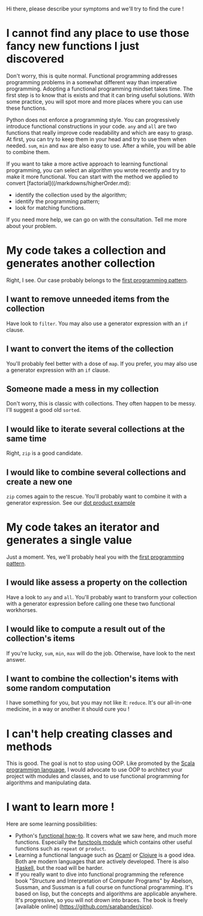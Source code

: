 Hi there, please describe your symptoms and we'll try to find the cure !

# I cannot find any place to use those fancy new functions I just discovered

Don't worry, this is quite normal. Functional programming addresses programming problems in a somewhat different way than imperative programming. Adopting a functional programming mindset takes time. The first step is to know that is exists and that it can bring useful solutions. With some practice, you will spot more and more places where you can use these functions.

Python does not enforce a programming style. You can progressively introduce functional constructions in your code. `any` and `all` are two functions that really improve code readability and which are easy to grasp. At first, you can try to keep them in your head and try to use them when needed. `sum`, `min` and `max` are also easy to use. After a while, you will be able to combine them.

If you want to take a more active approach to learning functional programming, you can select an algorithm you wrote recently and try to make it more functional. You can start with the method we applied to convert [factorial]((/markdowns/higherOrder.md):
 - identify the collection used by the algorithm;
 - identify the programming pattern;
 - look for matching functions.

If you need more help, we can go on with the consultation. Tell me more about your problem.   

# My code takes a collection and generates another collection

Right, I see. Our case probably belongs to the [first programming pattern](/markdowns/higherOrder.md).

## I want to remove unneeded items from the collection

Have look to `filter`. You may also use a generator expression with an `if` clause.  

## I want to convert the items of the collection

You'll probably feel better with a dose of `map`. If you prefer, you may also use a generator expression with an `if` clause.

## Someone made a mess in my collection

Don't worry, this is classic with collections. They often happen to be messy. I'll suggest a good old `sorted`.

## I would like to iterate several collections at the same time

Right, `zip` is a good candidate.

## I would like to combine several collections and create a new one

`zip` comes again to the rescue. You'll probably want to combine it with a generator expression. See our [dot product example](/markdowns/collections.md#dotProduct)

# My code takes an iterator and generates a single value

Just a moment. Yes, we'll probably heal you with the [first programming pattern](/markdowns/higherOrder.md#secondPattern).

## I would like assess a property on the collection

Have a look to `any` and `all`. You'll probably want to transform your collection with a generator expression before calling one these two functional workhorses.  

## I would like to compute a result out of the collection's items

If you're lucky, `sum`, `min`, `max` will do the job. Otherwise, have look to the next answer.

## I want to combine the collection's items with some random computation

I have something for you, but you may not like it: `reduce`. It's our all-in-one medicine, in a way or another it should cure you !

# I can't help creating classes and methods

This is good. The goal is not to stop using OOP. Like promoted by the [Scala programmign language](http://scala-lang.org/), I would advocate to use OOP to architect your project with modules and classes, and to use functional programming for algorithms and manipulating data.

# I want to learn more !

Here are some learning possibilities:
 * Python's [functional how-to](https://docs.python.org/3/howto/functional.html). It covers what we saw here, and much more functions. Especially the [functools module](https://docs.python.org/3/library/functools.html) which contains other useful functions such as `repeat` or `product`.
 * Learning a functional language such as [Ocaml](http://ocaml.org) or [Clojure](https://clojure.org/) is a good idea. Both are modern languages that are actively developed. There is also [Haskell](https://www.haskell.org/), but the road will be harder.  
 * If you really want to dive into functional programming the reference book "Structure and Interpretation of Computer Programs" by Abelson, Sussman, and Sussman is a full course on functional programming. It's based on lisp, but the concepts and algorithms are applicable anywhere. It's progressive, so you will not drown into braces. The book is freely [available online] (https://github.com/sarabander/sicp).
 
